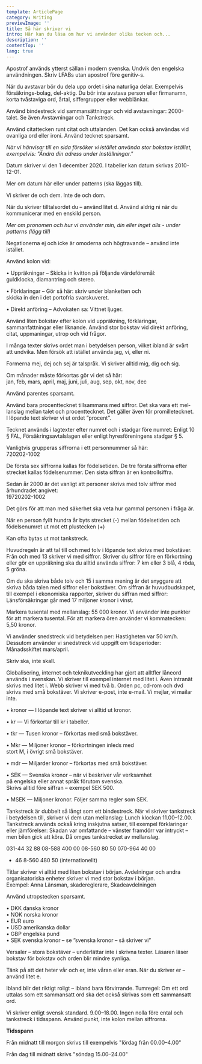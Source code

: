 ```yaml
---
template: ArticlePage
category: Writing
previewImage: ''
title: Så här skriver vi
intro: Här kan du läsa om hur vi använder olika tecken och...
description: ''
contentTop: ''
lang: true
---
```


<section>
<Collapse title="Apostrof( ́)">
<div class="content">

Apostrof används ytterst sällan i modern svenska. Undvik den engelska användningen.
Skriv LFABs utan apostrof före genitiv-s.

</div></Collapse>
<Collapse title="Avstavningar">
<div class="content">

När du avstavar bör du dela upp ordet i sina naturliga delar. Exempelvis försäkrings-bolag, del-aktig. Du bör inte avstava person­ eller firmanamn, korta tvåstaviga ord, årtal, siffergrupper eller webblänkar.

</div></Collapse>
<Collapse title="Bindestreck(-)">
<div class="content">

Använd bindestreck vid sammansättningar och vid avstavningar: 2000-talet. Se även Avstav­ningar och Tankstreck.

</div></Collapse>
<Collapse title="Citattecken(” ”)">
<div class="content">

Använd citattecken runt citat och uttalanden. Det kan också användas vid ovanliga ord eller ironi. Använd tecknet sparsamt.

_När vi hänvisar till en sida försöker vi istället använda stor bokstav istället, exempelvis: "Ändra din adress under Inställningar."_

</div></Collapse>
<Collapse title="Datum">
<div class="content">

Datum skriver vi den 1 december 2020. I tabeller kan datum skrivas 2010-12-01.

Mer om datum här eller under patterns (ska läggas till).

</div></Collapse>
<Collapse title="De, dem">
<div class="content">

Vi skriver de och dem. Inte de och dom.

</div></Collapse>
<Collapse title="Du">
<div class="content">

När du skriver tilltalsordet du – använd litet d. Använd aldrig ni när du kommunicerar med en enskild person.

_Mer om pronomen och hur vi använder min, din eller inget alls - under patterns (lägg till)_

</div></Collapse>
<Collapse title="Inte">
<div class="content">

Negationerna ej och icke är omoderna och högtravande – använd inte istället.

</div></Collapse>
<Collapse title="Kolon(:)">
<div class="content">

Använd kolon vid:

• Uppräkningar – Skicka in kvitton på följande värdeföremål:\
guldklocka, diamantring och stereo.

• Förklaringar – Gör så här: skriv under blanketten och\
skicka in den i det portofria svarskuveret.

• Direkt anföring – Advokaten sa: Vittnet ljuger.

Använd liten bokstav efter kolon vid uppräkning, förklaringar, sammanfattningar eller liknande. Använd stor bokstav vid direkt anföring, citat, uppmaningar, utrop och vid frågor.

</div></Collapse>
<Collapse title="Man">
<div class="content">

I många texter skrivs ordet man i betydelsen person, vilket ibland är svårt att undvika. Men försök att istället använda jag, vi, eller ni.

</div></Collapse>
<Collapse title="Mig, dig, sig">
<div class="content">

Formerna mej, dej och sej är talspråk. Vi skriver alltid mig, dig och sig.

</div></Collapse>

<Collapse title="Månader">
<div class="content">

Om månader måste förkortas gör vi det så här:\
jan, feb, mars, april, maj, juni, juli, aug, sep, okt, nov, dec

</div></Collapse>

<Collapse title="Parentes (:)">
<div class="content">

Använd parentes sparsamt.

</div></Collapse>
<Collapse title="Procent (%), Promille (‰)">
<div class="content">

Använd bara procenttecknet tillsam­mans med siffror. Det ska vara ett mel­lanslag mellan talet och procenttecknet. Det gäller även för promilletecknet. I löpande text skriver vi ut ordet ”procent”.

</div></Collapse>
<Collapse title="Paragraftecken (§)">
<div class="content">

Tecknet används i lagtexter efter numret och i stadgar före numret: Enligt 10 § FAL, Försäkringsavtalslagen eller enligt hyresföreningens stadgar § 5.

</div></Collapse>
<Collapse title="Personnummer">
<div class="content">

Vanligtvis grupperas siffrorna i ett personnummer så här:\
720202-1002

De första sex siffrorna kallas för födelsetiden. De tre första siffrorna efter strecket kallas födelsenummer. Den sista siffran är en kontrollsiffra.

Sedan år 2000 är det vanligt att personer skrivs med tolv siffror med århundradet angivet:\
19720202-1002

Det görs för att man med säkerhet ska veta hur gammal personen i fråga är.

När en person fyllt hundra år byts strecket (-) mellan födelsetiden och födelsenumret ut mot ett plustecken (+)

</div></Collapse>
<Collapse title="Semikolon (;)">
<div class="content">

Kan ofta bytas ut mot tankstreck.

</div></Collapse>
<Collapse title="Siffror och matematiska tecken">
<div class="content">

Huvudregeln är att tal till och med tolv i löpande text skrivs med bokstäver. Från och med 13 skriver vi med siffror. Skriver du siffror före en förkortning eller gör en uppräkning ska du alltid använda siffror: 7 km eller 3 blå, 4 röda, 5 gröna.

Om du ska skriva både tolv och 15 i samma mening är det snyggare att skriva båda talen med siffror eller bokstäver. Om siffran är huvudbudskapet, till exempel i ekonomiska rapporter, skriver du siffran med siffror: Länsförsäkringar går med 17 miljoner kronor i vinst.

Markera tusental med mellanslag: 55 000 kronor. Vi använder inte punkter för att markera tusental. För att markera ören använder vi kommatecken: 5,50 kronor.

</div></Collapse>
<Collapse title="Snedstreck (/) ">
<div class="content">

Vi använder snedstreck vid betydelsen per: Hastigheten var 50 km/h. Dessutom använder vi snedstreck vid uppgift om tidsperioder: Månadsskiftet mars/april.

</div></Collapse>
<Collapse title="Ska">
<div class="content">

Skriv ska, inte skall.

</div></Collapse>
<Collapse title="Svenska, engelska eller svengelska? ">
<div class="content">

Globalisering, internet och teknikutveck­ling har gjort att alltfler låneord används i svenskan. Vi skriver till exempel internet med litet i. Även intranät skrivs med litet i. Webb skriver vi med två b. Orden pc, cd-rom och dvd skrivs med små bokstäver. Vi skriver e-post, inte e-mail. Vi mejlar, vi mailar inte.

</div></Collapse>
<Collapse title="Svenska kronor – så skriver vi ">
<div class="content">

• kronor — I löpande text skriver vi alltid ut kronor.

• kr — Vi förkortar till kr i tabeller.

• tkr — Tusen kronor – förkortas med små bokstäver.

• Mkr — Miljoner kronor – förkortningen inleds med\
stort M, i övrigt små bokstäver.

• mdr — Miljarder kronor – förkortas med små bokstäver.

• SEK — Svenska kronor – när vi beskriver vår verksamhet\
på engelska eller annat språk förutom svenska.\
Skrivs alltid före siffran – exempel SEK 500.

• MSEK — Miljoner kronor. Följer samma regler som SEK.

</div></Collapse>
<Collapse title="Tankstreck (–) ">
<div class="content">

Tankstreck är dubbelt så långt som ett bindestreck. När vi skriver tankstreck i betydelsen till, skriver vi dem utan mellanslag: Lunch klockan 11.00–12.00. Tankstreck används också kring inskjutna satser, till exempel förklaringar eller jämförelser: Skadan var omfattande – vänster framdörr var intryckt – men bilen gick att köra. Då omges tankstrecket av mellanslag.

</div></Collapse>
<Collapse title="Telefon- och faxnummer ">
<div class="content">

031-44 32 88
08-588 400 00
08-560 80 50
070-964 40 00

- 46 8-560 480 50 (internationellt)

</div></Collapse>
<Collapse title="Titlar och avdelningar">
<div class="content">

Titlar skriver vi alltid med liten bokstav i början. Avdelningar och andra organisatoriska enheter skriver vi med stor bokstav i början.\
Exempel: Anna Länsman, skadereglerare, Skadeavdelningen

</div></Collapse>
<Collapse title="Utropstecken (!) ">
<div class="content">

Använd utropstecken sparsamt.

</div></Collapse>
<Collapse title="Valutabeteckningar">
<div class="content">

• DKK danska kronor\
• NOK norska kronor\
• EUR euro\
• USD amerikanska dollar\
• GBP engelska pund\
• SEK svenska kronor – se ”svenska kronor – så skriver vi”

</div></Collapse>
<Collapse title="Versaler">
<div class="content">

Versaler – stora bokstäver – underlättar inte i skrivna texter. Läsaren läser bokstav för bokstav och orden blir mindre synliga.

</div></Collapse>
<Collapse title="Vår, er">
<div class="content">

Tänk på att det heter vår och er, inte våran eller eran. När du skriver er – använd litet e.

</div></Collapse>
<Collapse title="​För virrande sär skrivning ">
<div class="content">

Ibland blir det riktigt roligt – ibland bara förvirrande. Tumregel: Om ett ord uttalas som ett sammansatt ord ska det också skrivas som ett sammansatt ord.

</div></Collapse>
<Collapse title="Klockslag">
<div class="content">

Vi skriver enligt svensk standard. 9.00–18.00. Ingen nolla före ental och tankstreck i tidsspann. Använd punkt, inte kolon mellan siffrorna.

**Tidsspann**

Från midnatt till morgon skrivs till exempelvis "lördag från 00.00–4.00"

Från dag till midnatt skrivs "söndag 15.00–24.00"

</div></Collapse>
</section>

